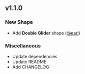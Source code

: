 ## v1.1.0

### New Shape

- Add **Double Glider** shape ([@earl](https://github.com/earle))

### Miscellaneous

- Update dependencies
- Update README
- Add CHANGELOG

